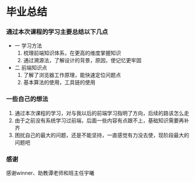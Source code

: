 # 毕业总结

### 通过本次课程的学习主要总结以下几点
* 一 学习方法
    1. 梳理前端知识体系，在更高的维度掌握知识  
    2. 通过溯源法，了解设计的背景，原因，使记忆更牢固
* 二 前端知识点
    1. 了解了浏览器工作原理，能快速定位问题点
    2. 基本算法的使用，工具链的使用


### 一些自己的想法

1. 通过本次课程的学习，对与我以后的前端学习指明了方向，后续的路该怎么走
2. 由于之前没有系统学习过前端，后面一些内容有点跟不上，基础知识需要再补齐
3. 困扰自己的最大的问题，还是不能坚持，一直感觉有力没去使，现阶段最大的问题吧

### 感谢

感谢winner、助教谭老师和班主任宇曦